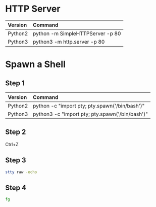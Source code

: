 # HTTP Server
| Version | Command                          |
| :------ | :------------------------------- |
| Python2 | python -m SimpleHTTPServer -p 80 |
| Python3 | python3 -m http.server -p 80     |


# Spawn a Shell
## Step 1
| Version | Command                                         |
| :------ | :---------------------------------------------- |
| Python2 | python -c "import pty; pty.spawn('/bin/bash')"  |
| Python3 | python3 -c "import pty; pty.spawn('/bin/bash')" |

## Step 2
Ctrl+Z

## Step 3
```bash
stty raw -echo
```

## Step 4
```bash
fg
```
